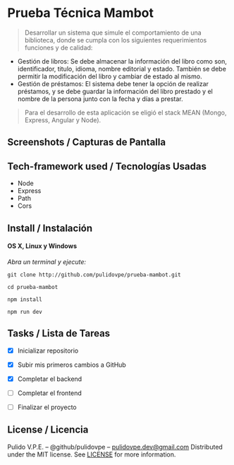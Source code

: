 # Prueba Técnica Mambot
> Desarrollar un sistema que simule el comportamiento de una biblioteca, donde se
cumpla con los siguientes requerimientos funciones y de calidad:
- Gestión de libros: Se debe almacenar la información del libro como son,
identificador, titulo, idioma, nombre editorial y estado. También se debe permitir la modificación del libro y cambiar de estado al mismo.
- Gestión de préstamos: El sistema debe tener la opción de realizar préstamos, y
se debe guardar la información del libro prestado y el nombre de la persona junto
con la fecha y días a prestar.
> Para el desarrollo de esta aplicación se eligió el stack MEAN (Mongo, Express, Angular y Node).

## Screenshots / Capturas de Pantalla


## Tech-framework used / Tecnologías Usadas
- Node
- Express
- Path
- Cors

## Install / Instalación
#### OS X, Linux y Windows
*Abra un terminal y ejecute:*
```Shell
git clone http://github.com/pulidovpe/prueba-mambot.git

cd prueba-mambot

npm install

npm run dev
```
## Tasks / Lista de Tareas
- [x] Inicializar repositorio
- [x] Subir mis primeros cambios a GitHub
- [x] Completar el backend
- [ ] Completar el frontend
- [ ] Finalizar el proyecto


## License / Licencia
Pulido V.P.E. – @github/pulidovpe – pulidovpe.dev@gmail.com
Distributed under the MIT license. See [LICENSE](LICENSE) for more information.
